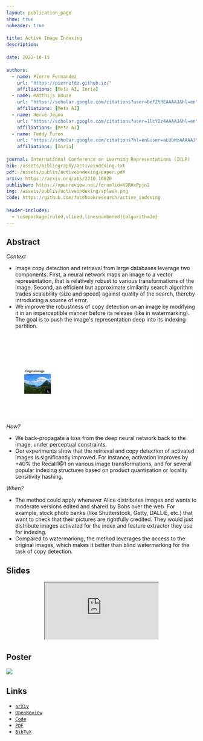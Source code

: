 ```yaml
---
layout: publication_page
show: true
noheader: true

title: Active Image Indexing
description: 

date: 2022-10-15

authors:
  - name: Pierre Fernandez
    url: "https://pierrefdz.github.io/"
    affiliations: [Meta AI, Inria]
  - name: Matthijs Douze
    url: "https://scholar.google.com/citations?user=0eFZtREAAAAJ&hl=en"
    affiliations: [Meta AI]
  - name: Hervé Jégou
    url: "https://scholar.google.com/citations?user=1lcY2z4AAAAJ&hl=en"
    affiliations: [Meta AI]
  - name: Teddy Furon
    url: "https://scholar.google.com/citations?hl=en&user=aLUbWzAAAAAJ"
    affiliations: [Inria]

journal: International Conference on Learning Representations (ICLR)
bib: /assets/bibliography/activeindexing.txt
pdf: /assets/publis/activeindexing/paper.pdf 
arxiv: https://arxiv.org/abs/2210.10620
publisher: https://openreview.net/forum?id=K9RHxPpjn2
img: /assets/publis/activeindexing/splash.png
code: https://github.com/facebookresearch/active_indexing

header-includes:
  - \usepackage[ruled,vlined,linesnumbered]{algorithm2e}
---
```


## Abstract

*Context* 
- Image copy detection and retrieval from large databases leverage two components. 
First, a neural network maps an image to a vector representation, that is relatively robust to various transformations of the image. Second, an efficient but approximate similarity search algorithm trades scalability (size and speed) against quality of the search, thereby introducing a source of error. 
- We improve the robustness of copy detection on an image by modifying it in an imperceptible manner before its release (like in watermarking). The goal is to push the image's representation deep into its indexing partition.

<img src="/assets/publis/activeindexing/animated.gif" class="img-fluid thumbnail mt-2" alt="Active Indexing - overview">
  

*How?*
- We back-propagate a loss from the deep neural network back to the image, under perceptual constraints. 
- Our experiments show that the retrieval and copy detection of activated images is significantly improved. For instance, activation improves by +40% the Recall1@1 on various image transformations, and for several popular indexing structures based on product quantization or locality sensitivity hashing.

*When?*
- The method could apply whenever Alice distributes images and wants to moderate versions edited and shared by Bobs over the web. For example, stock photo banks (like Shutterstock, Getty, DALL·E, etc.) that want to check that their pictures are rightfully credited. 
They would just distribute images activated for the index and feature extractor they use for indexing.
- Compared to watermarking, the method leverages the access to the original images, which makes it better than blind watermarking for the task of copy detection.

## Slides

<p align="center">
  <iframe src="https://docs.google.com/presentation/d/e/2PACX-1vTJk9dylhB4Pmwbt-lYPH3YWHsEfW3VMMGdW7bKwr55ukdb-IiXsQRkjAlRQX1CCXnVJwqIIP1l562x/embed?start=false&loop=false&delayms=1000" allowfullscreen="true" mozallowfullscreen="true" webkitallowfullscreen="true" class="img-fluid thumbnail mt-2"></iframe>
</p>

<!-- <p align="center">
<iframe src="https://docs.google.com/presentation/d/e/2PACX-1vS-cpERSxlGtNSvjIdq8CN-Q8PRjteT9LdrNAT39PxrWo_vrh5tLKnXQwbnJ78SALPz9dcMCN_X66xz/embed?start=true&loop=true&delayms=1000" frameborder="0" width="560" height="315" allowfullscreen="true" mozallowfullscreen="true" webkitallowfullscreen="true"></iframe>
</p> -->

## Poster

<img src="/assets/publis/activeindexing/poster.png" class="img-fluid thumbnail mt-2">

<!-- ## Video

<p align="center"><iframe width="560" height="315" src="" title="YouTube video player" frameborder="0" allow="accelerometer; autoplay; clipboard-write; encrypted-media; gyroscope; picture-in-picture" allowfullscreen></iframe></p> -->
 
## Links

- [`arXiv`]({{page.arxiv}})
- [`OpenReview`]({{page.publisher}})
- [`Code`]({{page.code}})
- [`PDF`]({{page.pdf}})
- [`BibTeX`]({{page.bib}})

